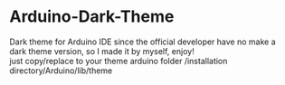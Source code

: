 # Arduino-Dark-Theme

Dark theme for Arduino IDE
 since the official developer have no make a dark theme version, 
    so I made it by myself, enjoy!
<br>
just copy/replace to your theme arduino folder /installation directory/Arduino/lib/theme
